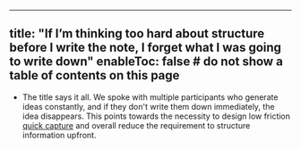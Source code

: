 
---
title: "If I’m thinking too hard about structure before I write the note, I forget what I was going to write down"
enableToc: false # do not show a table of contents on this page
---
- The title says it all. We spoke with multiple participants who generate ideas constantly, and if they don't write them down immediately, the idea disappears. This points towards the necessity to design low friction [quick capture](quick%20capture) and overall reduce the requirement to structure information upfront.

